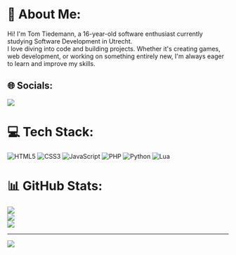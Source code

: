 # 💫 About Me:
Hi! I'm Tom Tiedemann, a 16-year-old software enthusiast currently studying Software Development in Utrecht. <br>I love diving into code and building projects. Whether it's creating games, web development, or working on something entirely new, I'm always eager to learn and improve my skills.


## 🌐 Socials:
[![](https://img.shields.io/badge/X-black.svg?logo=X&logoColor=white)](https://x.com/TomsProgramming) 

# 💻 Tech Stack:
![HTML5](https://img.shields.io/badge/html5-%23E34F26.svg?style=for-the-badge&logo=html5&logoColor=white) ![CSS3](https://img.shields.io/badge/css3-%231572B6.svg?style=for-the-badge&logo=css3&logoColor=white) ![JavaScript](https://img.shields.io/badge/javascript-%23323330.svg?style=for-the-badge&logo=javascript&logoColor=%23F7DF1E) ![PHP](https://img.shields.io/badge/php-%23777BB4.svg?style=for-the-badge&logo=php&logoColor=white) ![Python](https://img.shields.io/badge/python-3670A0?style=for-the-badge&logo=python&logoColor=ffdd54) ![Lua](https://img.shields.io/badge/lua-%232C2D72.svg?style=for-the-badge&logo=lua&logoColor=white)
# 📊 GitHub Stats:
![](https://github-readme-stats.vercel.app/api?username=TomsProgramming&theme=dark&hide_border=false&include_all_commits=false&count_private=false)<br/>
![](https://github-readme-streak-stats.herokuapp.com/?user=TomsProgramming&theme=dark&hide_border=false)<br/>
![](https://github-readme-stats.vercel.app/api/top-langs/?username=TomsProgramming&theme=dark&hide_border=false&include_all_commits=false&count_private=false&layout=compact)

---
[![](https://visitcount.itsvg.in/api?id=TomsProgramming&icon=0&color=0)](https://visitcount.itsvg.in)

<!-- Proudly created with GPRM ( https://gprm.itsvg.in ) -->
